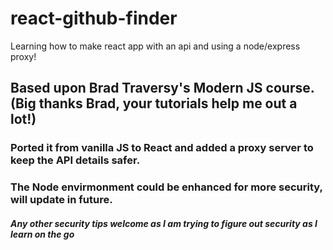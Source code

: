 # react-github-finder
Learning how to make react app with an api and using a node/express proxy!

## Based upon Brad Traversy's Modern JS course. (Big thanks Brad, your tutorials help me out a lot!)

### Ported it from vanilla JS to React and added a proxy server to keep the API details safer. 
### The Node envirmonment could be enhanced for more security, will update in future.

##### Any other security tips welcome as I am trying to figure out security as I learn on the go
